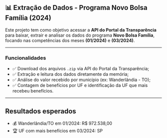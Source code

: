 ## 📊 Extração de Dados - Programa Novo Bolsa Família (2024)

Este projeto tem como objetivo acessar a **API do Portal da Transparência** para baixar, extrair e analisar os dados do programa **Novo Bolsa Família**, focando nas competências dos meses **(01/2024)** e **(03/2024)**.

---

### Funcionalidades

- ✅ Download dos arquivos `.zip` via API do Portal da Transparência;
- ✅ Extração e leitura dos dados diretamente da memória;
- ✅ Análise do valor recebido por município (ex: Wanderlândia - TO);
- ✅ Contagem de benefícios por UF e identificação da UF que mais recebeu benefícios.

---

## Resultados esperados

- 💰 Wanderlândia/TO em 01/2024: R$ 972.538,00
- 🏆 UF com mais benefícios em 03/2024: SP


